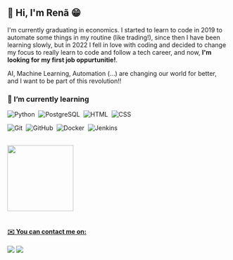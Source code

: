 <h2> 👋 Hi, I'm Renã 😁 </h2>

I'm currently graduating in economics. I started to learn to code in 2019 to automate some things in my routine (like trading!), since then I have been learning slowly, but in 2022 I fell in love with coding and decided to change my focus to really learn to code and follow a tech career, and now, <b> I'm looking for my first job oppurtunitie!</b>. 

AI, Machine Learning, Automation (...) are changing our world for better, and I want to be part of this revolution!!

<h3> 🌱 I’m currently learning </h3>

![Python](https://img.shields.io/badge/-Python-05122A?style=flat&logo=python)&nbsp;
![PostgreSQL](https://img.shields.io/badge/-PostgreSQL-05122A?style=flat&logo=postgresql)&nbsp;
![HTML](https://img.shields.io/badge/-HTML-05122A?style=flat&logo=HTML5)&nbsp;
![CSS](https://img.shields.io/badge/-CSS-05122A?style=flat&logo=CSS3&logoColor=1572B6)&nbsp;

![Git](https://img.shields.io/badge/-Git-05122A?style=flat&logo=git)&nbsp;
![GitHub](https://img.shields.io/badge/-GitHub-05122A?style=flat&logo=github)&nbsp;
![Docker](https://img.shields.io/badge/-Docker-05122A?style=flat&logo=docker)&nbsp;
![Jenkins](https://img.shields.io/badge/-Jenkins-05122A?style=flat&logo=jenkins)&nbsp;

<br>
<div>
<a href="https://github.com/renabiaobock">
<img height="150em" src="https://github-readme-stats.vercel.app/api/top-langs/?username=renabiaobock&layout=compact&langs_count=7&theme=dark"/>
</div>

<br>
<h4> ✉️ You can contact me on: </h4>
<div>
  <a href = "mailto:rena.biaobock.costa@gmail.com"><img src="https://img.shields.io/badge/-Gmail-%23333?style=for-the-badge&logo=gmail&logoColor=white" target="_blank"></a>
  <a href="https://www.linkedin.com/in/ren%C3%A3-biaobock-costa-6036581b7/" target="_blank"><img src="https://img.shields.io/badge/-LinkedIn-%230077B5?style=for-the-badge&logo=linkedin&logoColor=white" target="_blank"></a> 
</div>
